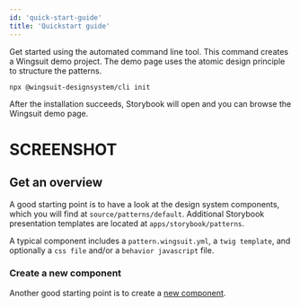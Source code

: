 ```yaml
---
id: 'quick-start-guide'
title: 'Quickstart guide'
---
```


Get started using the automated command line tool. This command creates a Wingsuit demo project. 
The demo page uses the atomic design principle to structure the patterns.

```
npx @wingsuit-designsystem/cli init
```

After the installation succeeds, Storybook will open and you can browse the Wingsuit demo page.

# SCREENSHOT

## Get an overview
A good starting point is to have a look at the design system components, which you will find at `source/patterns/default`. Additional Storybook presentation templates are located at  `apps/storybook/patterns`.

A typical component includes a `pattern.wingsuit.yml`, a `twig template`,  and optionally a `css file` and/or a `behavior javascript` file. 

### Create a new component
Another good starting point is to create a [new component](../create-component-guide).
